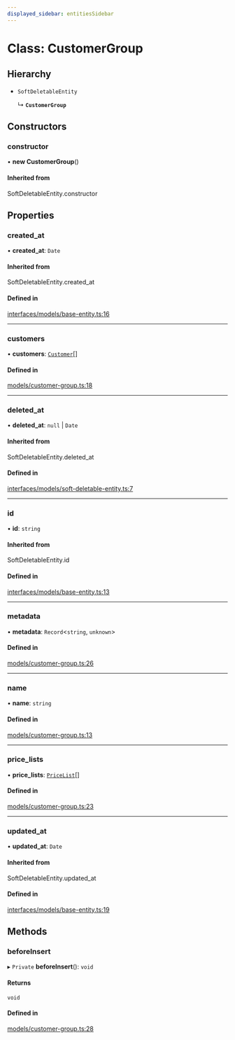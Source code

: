 ```yaml
---
displayed_sidebar: entitiesSidebar
---
```


# Class: CustomerGroup

## Hierarchy

- `SoftDeletableEntity`

  ↳ **`CustomerGroup`**

## Constructors

### constructor

• **new CustomerGroup**()

#### Inherited from

SoftDeletableEntity.constructor

## Properties

### created\_at

• **created\_at**: `Date`

#### Inherited from

SoftDeletableEntity.created\_at

#### Defined in

[interfaces/models/base-entity.ts:16](https://github.com/medusajs/medusa/blob/da7ea8c5d/packages/medusa/src/interfaces/models/base-entity.ts#L16)

___

### customers

• **customers**: [`Customer`](Customer.md)[]

#### Defined in

[models/customer-group.ts:18](https://github.com/medusajs/medusa/blob/da7ea8c5d/packages/medusa/src/models/customer-group.ts#L18)

___

### deleted\_at

• **deleted\_at**: ``null`` \| `Date`

#### Inherited from

SoftDeletableEntity.deleted\_at

#### Defined in

[interfaces/models/soft-deletable-entity.ts:7](https://github.com/medusajs/medusa/blob/da7ea8c5d/packages/medusa/src/interfaces/models/soft-deletable-entity.ts#L7)

___

### id

• **id**: `string`

#### Inherited from

SoftDeletableEntity.id

#### Defined in

[interfaces/models/base-entity.ts:13](https://github.com/medusajs/medusa/blob/da7ea8c5d/packages/medusa/src/interfaces/models/base-entity.ts#L13)

___

### metadata

• **metadata**: `Record`<`string`, `unknown`\>

#### Defined in

[models/customer-group.ts:26](https://github.com/medusajs/medusa/blob/da7ea8c5d/packages/medusa/src/models/customer-group.ts#L26)

___

### name

• **name**: `string`

#### Defined in

[models/customer-group.ts:13](https://github.com/medusajs/medusa/blob/da7ea8c5d/packages/medusa/src/models/customer-group.ts#L13)

___

### price\_lists

• **price\_lists**: [`PriceList`](PriceList.md)[]

#### Defined in

[models/customer-group.ts:23](https://github.com/medusajs/medusa/blob/da7ea8c5d/packages/medusa/src/models/customer-group.ts#L23)

___

### updated\_at

• **updated\_at**: `Date`

#### Inherited from

SoftDeletableEntity.updated\_at

#### Defined in

[interfaces/models/base-entity.ts:19](https://github.com/medusajs/medusa/blob/da7ea8c5d/packages/medusa/src/interfaces/models/base-entity.ts#L19)

## Methods

### beforeInsert

▸ `Private` **beforeInsert**(): `void`

#### Returns

`void`

#### Defined in

[models/customer-group.ts:28](https://github.com/medusajs/medusa/blob/da7ea8c5d/packages/medusa/src/models/customer-group.ts#L28)
